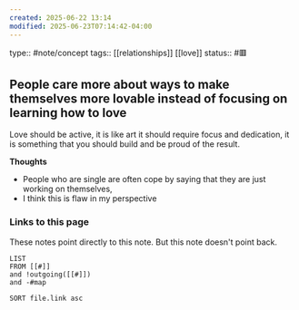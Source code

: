 ```yaml
---
created: 2025-06-22 13:14
modified: 2025-06-23T07:14:42-04:00
---
```

type:: #note/concept 
tags:: [[relationships]] [[love]]
status:: #🟥

## People care more about ways to make themselves more lovable instead of focusing on learning how to love

Love should be active, it is like art it should require focus and dedication, it is something that you should build and be proud of the result.


**Thoughts**
- People who are single are often cope by saying that they are just working on themselves, 
- I think this is flaw in my perspective 
### Links to this page
These notes point directly to this note. But this note doesn't point back.
```dataview
LIST
FROM [[#]]
and !outgoing([[#]])
and -#map

SORT file.link asc
```

